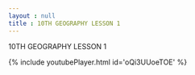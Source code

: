 ```yaml
---
layout : null
title : 10TH GEOGRAPHY LESSON 1
---
```


10TH GEOGRAPHY LESSON 1



{% include youtubePlayer.html id='oQi3UUoeTOE' %}
